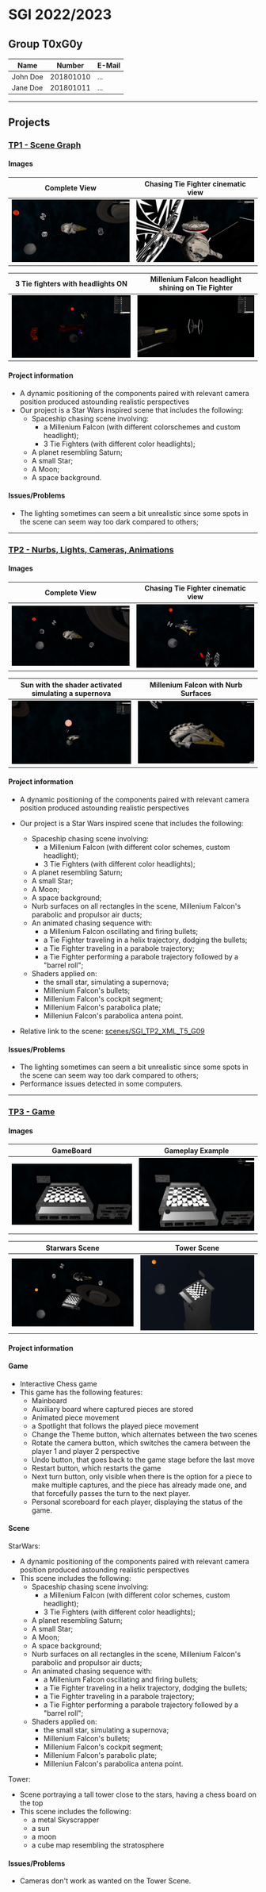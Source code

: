 # SGI 2022/2023

## Group T0xG0y
| Name             | Number    | E-Mail             |
| ---------------- | --------- | ------------------ |
| John Doe         | 201801010 | ...                |
| Jane Doe         | 201801011 | ...                |

----

## Projects

### [TP1 - Scene Graph](tp1)

#### Images

| Complete View           | Chasing Tie Fighter cinematic view     |
| ---------------- | --------- |
| ![](tp1/screenshots/complete_view.jpg)        | ![](tp1/screenshots/chasing.jpg) |

| 3 Tie fighters with headlights ON   |  Millenium Falcon headlight shining on Tie Fighter   |
| ---------------- | --------- |
| ![](tp1/screenshots/3tiefighters.jpg)| ![](tp1/screenshots/milleliumHeadlights.png)|
#### Project information

- A dynamic positioning of the components paired with relevant camera position produced astounding realistic perspectives
- Our project is a Star Wars inspired scene that includes the following:
  - Spaceship chasing scene involving:
    - a Millenium Falcon (with different colorschemes and custom headlight);
    - 3 Tie Fighters (with different color headlights);
  - A planet resembling Saturn;
  - A small Star;
  - A Moon;
  - A space background.

#### Issues/Problems

- The lighting sometimes can seem a bit unrealistic since some spots in the scene can seem way too dark compared to others;

-----

### [TP2 - Nurbs, Lights, Cameras, Animations](tp2)
#### Images

| Complete View           | Chasing Tie Fighter cinematic view     |
| ---------------- | --------- |
| ![](tp2/screenshots/complete_view.png)        | ![](tp2/screenshots/chasing_cinematic.png) |

| Sun with the shader activated simulating a supernova   |   Millenium Falcon with Nurb Surfaces   |
| ---------------- | --------- |
| ![](tp2/screenshots/sun_supernova.png)| ![](tp2/screenshots/millenium_falcon_nurb.png)|
#### Project information
- A dynamic positioning of the components paired with relevant camera position produced astounding realistic perspectives
- Our project is a Star Wars inspired scene that includes the following:
  - Spaceship chasing scene involving:
    - a Millenium Falcon (with different color schemes, custom headlight);
    - 3 Tie Fighters (with different color headlights);
  - A planet resembling Saturn;
  - A small Star;
  - A Moon;
  - A space background;
  - Nurb surfaces on all rectangles in the scene, Millenium Falcon's parabolic and propulsor air ducts;
  - An animated chasing sequence with:
    - a Millenium Falcon oscillating and firing bullets;
    - a Tie Fighter traveling in a helix trajectory, dodging the bullets;
    - a Tie Fighter traveling in a parabole trajectory;
    - a Tie Fighter performing a parabole trajectory followed by a "barrel roll";
  - Shaders applied on:
    - the small star, simulating a supernova;
    - Millenium Falcon's bullets;
    - Millenium Falcon's cockpit segment;
    - Millenium Falcon's parabolica plate;
    - Milleniun Falcon's parabolica antena point.

- Relative link to the scene: [scenes/SGI_TP2_XML_T5_G09](scenes/SGI_TP2_XML_T5_G09)

#### Issues/Problems

- The lighting sometimes can seem a bit unrealistic since some spots in the scene can seem way too dark compared to others;
- Performance issues detected in some computers.

----

### [TP3 - Game](tp3)
#### Images

| GameBoard           | Gameplay Example     |
| ---------------- | --------- |
| ![](tp3/screenshots/gameboard.png)        | ![](tp3/screenshots/gameplay_example.png) |

| Starwars Scene  |  Tower Scene   |
| ---------------- | --------- |
| ![](tp3/screenshots/starwars_scene.png)| ![](tp3/screenshots/tower_scene.png)|
#### Project information
#### Game
- Interactive Chess game
- This game has the following features:
  - Mainboard
  - Auxiliary board where captured pieces are stored
  - Animated piece movement
  - a Spotlight that follows the played piece movement
  - Change the Theme button, which alternates between the two scenes
  - Rotate the camera button, which switches the camera between the player 1 and player 2 perspective
  - Undo button, that goes back to the game stage before the last move
  - Restart button, which restarts the game
  - Next turn button, only visible when there is the option for a piece to make multiple captures, and the piece has already made one, and that forcefully passes the turn to the next player.
  - Personal scoreboard for each player, displaying the status of the game.

#### Scene

 StarWars:
- A dynamic positioning of the components paired with relevant camera position produced astounding realistic perspectives
- This scene includes the following:
  - Spaceship chasing scene involving:
    - a Millenium Falcon (with different color schemes, custom headlight);
    - 3 Tie Fighters (with different color headlights);
  - A planet resembling Saturn;
  - A small Star;
  - A Moon;
  - A space background;
  - Nurb surfaces on all rectangles in the scene, Millenium Falcon's parabolic and propulsor air ducts;
  - An animated chasing sequence with:
    - a Millenium Falcon oscillating and firing bullets;
    - a Tie Fighter traveling in a helix trajectory, dodging the bullets;
    - a Tie Fighter traveling in a parabole trajectory;
    - a Tie Fighter performing a parabole trajectory followed by a "barrel roll";
  - Shaders applied on:
    - the small star, simulating a supernova;
    - Millenium Falcon's bullets;
    - Millenium Falcon's cockpit segment;
    - Millenium Falcon's parabolic plate;
    - Milleniun Falcon's parabolica antena point.

Tower:
- Scene portraying a tall tower close to the stars, having a chess board on the top
- This scene includes the following:
  - a metal Skyscrapper
  - a sun
  - a moon
  - a cube map resembling the stratosphere


#### Issues/Problems

- Cameras don't work as wanted on the Tower Scene.


